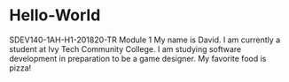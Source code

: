 # Hello-World
SDEV140-1AH-H1-201820-TR Module 1
My name is David. I am currently a student at Ivy Tech Community College. I am studying
software development in preparation to be a game designer. My favorite food is pizza!

